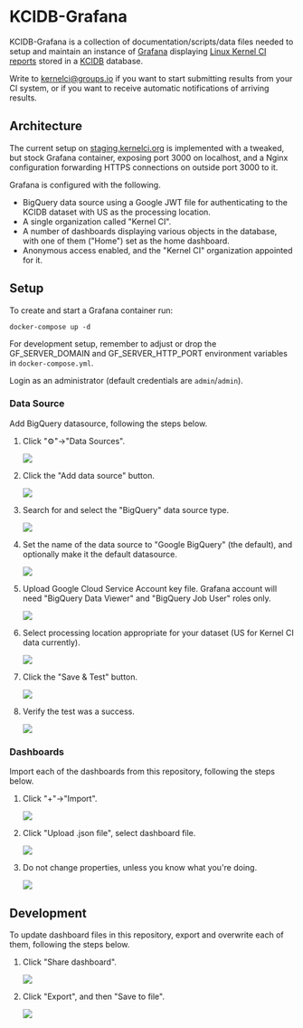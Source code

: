 KCIDB-Grafana
=============
KCIDB-Grafana is a collection of documentation/scripts/data files needed to
setup and maintain an instance of [Grafana](https://grafana.com/) displaying
[Linux Kernel CI reports](https://staging.kernelci.org:3000/) stored in a
[KCIDB](https://github.com/kernelci/kcidb/) database.

Write to [kernelci@groups.io](mailto:kernelci@groups.io) if you want to start
submitting results from your CI system, or if you want to receive automatic
notifications of arriving results.

Architecture
------------

The current setup on [staging.kernelci.org](https://staging.kernelci.org:3000)
is implemented with a tweaked, but stock Grafana container, exposing port 3000
on localhost, and a Nginx configuration forwarding HTTPS connections on
outside port 3000 to it.

Grafana is configured with the following.

* BigQuery data source using a Google JWT file for authenticating to the KCIDB
  dataset with US as the processing location.
* A single organization called "Kernel CI".
* A number of dashboards displaying various objects in the database, with one
  of them ("Home") set as the home dashboard.
* Anonymous access enabled, and the "Kernel CI" organization appointed for it.

Setup
-----
To create and start a Grafana container run:

    docker-compose up -d

For development setup, remember to adjust or drop the GF_SERVER_DOMAIN
and GF_SERVER_HTTP_PORT environment variables in `docker-compose.yml`.

Login as an administrator (default credentials are `admin`/`admin`).

### Data Source

Add BigQuery datasource, following the steps below.

1. Click "⚙️"->"Data Sources".

   ![](add_data_source_start.png)

2. Click the "Add data source" button.

   ![](add_data_source_click_button.png)

3. Search for and select the "BigQuery" data source type.

   ![](add_data_source_select_bigquery.png)

4. Set the name of the data source to "Google BigQuery" (the default), and
   optionally make it the default datasource.

   ![](add_data_source_set_name_and_make_default.png)

5. Upload Google Cloud Service Account key file. Grafana account will need
   "BigQuery Data Viewer" and "BigQuery Job User" roles only.

   ![](add_data_source_upload_key_file.png)

6. Select processing location appropriate for your dataset (US for Kernel CI
   data currently).

   ![](add_data_source_set_processing_location.png)

7. Click the "Save & Test" button.

   ![](add_data_source_save_and_test.png)

8. Verify the test was a success.

   ![](add_data_source_check_success.png)

### Dashboards

Import each of the dashboards from this repository, following the steps below.

1. Click "+"->"Import".

   ![](import_dashboard_start.png)

2. Click "Upload .json file", select dashboard file.

   ![](import_dashboard_upload_json.png)

3. Do not change properties, unless you know what you're doing.

   ![](import_dashboard_set_properties.png)

Development
-----------
To update dashboard files in this repository, export and overwrite each of
them, following the steps below.

1. Click "Share dashboard".

   ![](export_dashboard_start.png)

2. Click "Export", and then "Save to file".

   ![](export_dashboard_save_to_file.png)
